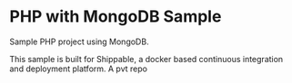 PHP with MongoDB Sample
=================
Sample PHP project using MongoDB.

This sample is built for Shippable, a docker based continuous integration and deployment platform.
A pvt repo
